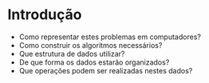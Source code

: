 # Introdução

- Como representar estes problemas em computadores?
- Como construir os algoritmos necessários?
- Que estrutura de dados utilizar?
- De que forma os dados estarão organizados?
- Que operações podem ser realizadas nestes dados?